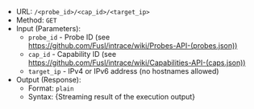* URL: `/<probe_id>/<cap_id>/<target_ip>`
* Method: `GET`
* Input (Parameters):
  * `probe_id` - Probe ID (see https://github.com/Fusl/intrace/wiki/Probes-API-(probes.json))
  * `cap_id` - Capability ID (see https://github.com/Fusl/intrace/wiki/Capabilities-API-(caps.json))
  * `target_ip` - IPv4 or IPv6 address (no hostnames allowed)
* Output (Response):
  * Format: `plain`
  * Syntax: {Streaming result of the execution output}